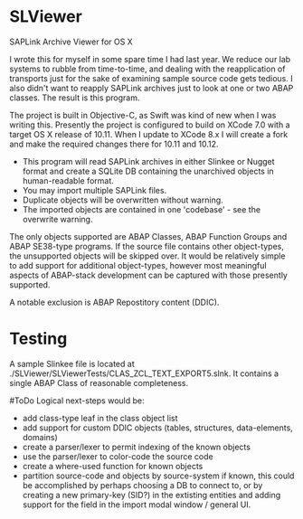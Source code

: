 # SLViewer
SAPLink Archive Viewer for OS X

I wrote this for myself in some spare time I had last year.  We reduce our lab systems to rubble from time-to-time, and dealing with the reapplication of transports just for the sake of examining sample source code gets tedious.  I also didn't want to reapply SAPLink archives just to look at one or two ABAP classes.  The result is this program.

The project is built in Objective-C, as Swift was kind of new when I was writing this.  Presently the project is configured to build on XCode 7.0 with a target OS X release of 10.11.  When I update to XCode 8.x I will create a fork and make the required changes there for 10.11 and 10.12.

* This program will read SAPLink archives in either Slinkee or Nugget format and create a SQLite DB containing the unarchived objects in human-readable format.  
* You may import multiple SAPLink files.
* Duplicate objects will be overwritten without warning.
* The imported objects are contained in one 'codebase' - see the overwrite warning.

The only objects supported are ABAP Classes, ABAP Function Groups and ABAP SE38-type programs.  If the source file contains other
object-types, the unsupported objects will be skipped over.  It would be relatively simple to add support for additional object-types,
however most meaningful aspects of ABAP-stack development can be captured with those presently supported.

A notable exclusion is ABAP Repostitory content (DDIC).  

# Testing
A sample Slinkee file is located at ./SLViewer/SLViewerTests/CLAS_ZCL_TEXT_EXPORT5.slnk.  It contains a single ABAP Class of reasonable completeness.

#ToDo
Logical next-steps would be: 
* add class-type leaf in the class object list 
* add support for custom DDIC objects (tables, structures, data-elements, domains)
* create a parser/lexer to permit indexing of the known objects
* use the parser/lexer to color-code the source code
* create a where-used function for known objects
* partition source-code and objects by source-system if known, this could be accomplished by perhaps choosing a DB to connect to, or by creating a new primary-key (SID?) in the extisting entities and adding support for the field in the import modal window / general UI.

